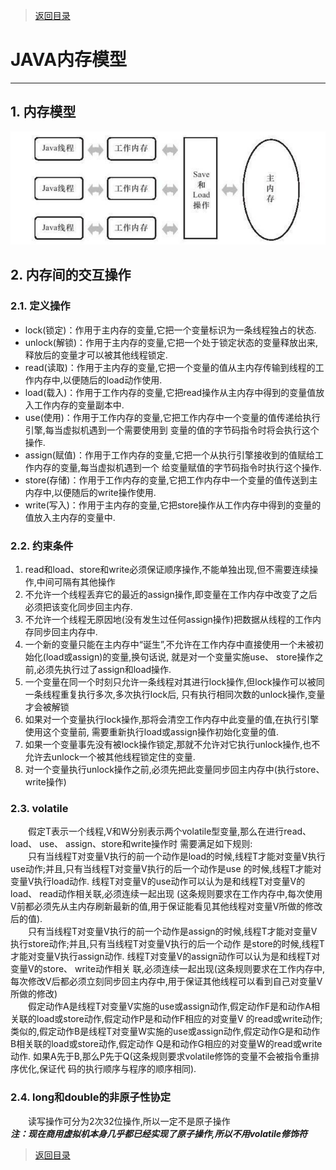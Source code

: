 > [返回目录](https://github.com/Crab2died/jdepth)

#                                                   JAVA内存模型
----
## 1. 内存模型
 ![内存模型](https://raw.githubusercontent.com/Crab2died/jdepth/master/src/main/java/com/github/jvm/concurrent/java%E5%86%85%E5%AD%98%E6%A8%A1%E5%9E%8B.png)

## 2. 内存间的交互操作
### 2.1. 定义操作
   * lock(锁定)：作用于主内存的变量,它把一个变量标识为一条线程独占的状态.
   * unlock(解锁)：作用于主内存的变量,它把一个处于锁定状态的变量释放出来,释放后的变量才可以被其他线程锁定.
   * read(读取)：作用于主内存的变量,它把一个变量的值从主内存传输到线程的工作内存中,以便随后的load动作使用.
   * load(载入)：作用于工作内存的变量,它把read操作从主内存中得到的变量值放入工作内存的变量副本中.
   * use(使用)：作用于工作内存的变量,它把工作内存中一个变量的值传递给执行引擎,每当虚拟机遇到一个需要使用到
     变量的值的字节码指令时将会执行这个操作.
   * assign(赋值)：作用于工作内存的变量,它把一个从执行引擎接收到的值赋给工作内存的变量,每当虚拟机遇到一个
     给变量赋值的字节码指令时执行这个操作.
   * store(存储)：作用于工作内存的变量,它把工作内存中一个变量的值传送到主内存中,以便随后的write操作使用.
   * write(写入)：作用于主内存的变量,它把store操作从工作内存中得到的变量的值放入主内存的变量中.
### 2.2. 约束条件
   1. read和load、store和write必须保证顺序操作,不能单独出现,但不需要连续操作,中间可隔有其他操作
   2. 不允许一个线程丢弃它的最近的assign操作,即变量在工作内存中改变了之后必须把该变化同步回主内存.
   3. 不允许一个线程无原因地(没有发生过任何assign操作)把数据从线程的工作内存同步回主内存中.
   4. 一个新的变量只能在主内存中“诞生”,不允许在工作内存中直接使用一个未被初始化(load或assign)的变量,换句话说,
      就是对一个变量实施use、 store操作之前,必须先执行过了assign和load操作.
   5. 一个变量在同一个时刻只允许一条线程对其进行lock操作,但lock操作可以被同一条线程重复执行多次,多次执行lock后,
      只有执行相同次数的unlock操作,变量才会被解锁
   6. 如果对一个变量执行lock操作,那将会清空工作内存中此变量的值,在执行引擎使用这个变量前,
      需要重新执行load或assign操作初始化变量的值.
   7. 如果一个变量事先没有被lock操作锁定,那就不允许对它执行unlock操作,也不允许去unlock一个被其他线程锁定住的变量.
   8. 对一个变量执行unlock操作之前,必须先把此变量同步回主内存中(执行store、 write操作)
### 2.3. volatile
   &emsp;&emsp;假定T表示一个线程,V和W分别表示两个volatile型变量,那么在进行read、 load、 use、 assign、store和write操作时
   需要满足如下规则:  
   &emsp;&emsp;只有当线程T对变量V执行的前一个动作是load的时候,线程T才能对变量V执行use动作;并且,只有当线程T对变量V执行的后一个动作是use
   的时候,线程T才能对变量V执行load动作. 线程T对变量V的use动作可以认为是和线程T对变量V的load、 read动作相关联,必须连续一起出现
   (这条规则要求在工作内存中,每次使用V前都必须先从主内存刷新最新的值,用于保证能看见其他线程对变量V所做的修改后的值).  
   &emsp;&emsp;只有当线程T对变量V执行的前一个动作是assign的时候,线程T才能对变量V执行store动作;并且,只有当线程T对变量V执行的后一个动作
   是store的时候,线程T才能对变量V执行assign动作. 线程T对变量V的assign动作可以认为是和线程T对变量V的store、 write动作相关
   联,必须连续一起出现(这条规则要求在工作内存中,每次修改V后都必须立刻同步回主内存中,用于保证其他线程可以看到自己对变量V所做的修改)  
   &emsp;&emsp;假定动作A是线程T对变量V实施的use或assign动作,假定动作F是和动作A相关联的load或store动作,假定动作P是和动作F相应的对变量V
   的read或write动作;类似的,假定动作B是线程T对变量W实施的use或assign动作,假定动作G是和动作B相关联的load或store动作,假定动作
   Q是和动作G相应的对变量W的read或write动作. 如果A先于B,那么P先于Q(这条规则要求volatile修饰的变量不会被指令重排序优化,保证代
   码的执行顺序与程序的顺序相同).
### 2.4. long和double的非原子性协定
  &emsp;&emsp;读写操作可分为2次32位操作,所以一定不是原子操作  
  **_注：现在商用虚拟机本身几乎都已经实现了原子操作,所以不用volatile修饰符_**
  
  
> [返回目录](https://github.com/Crab2died/jdepth)